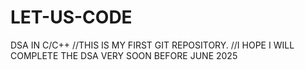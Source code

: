 # LET-US-CODE
DSA IN C/C++ 
//THIS IS MY FIRST GIT REPOSITORY.
//I HOPE I WILL COMPLETE THE DSA VERY SOON BEFORE JUNE 2025


